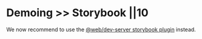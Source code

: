 # Demoing >> Storybook ||10

We now recommend to use the [@web/dev-server storybook plugin](https://modern-web.dev/docs/dev-server/plugins/storybook/) instead.
